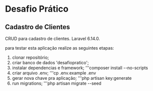 # Desafio Prático
## Cadastro de Clientes

CRUD para cadastro de clientes. Laravel 6.14.0.

para testar esta aplicação realize as seguintes etapas:

1. clonar repositório;
2. criar banco de dados 'desafiopratico';
3. instalar dependencias e framework;
      '''composer install --no-scripts
4. criar arquivo .env;
      '''cp .env.example .env
5. gerar nova chave pra aplicação;
      '''php artisan key:generate
6. run migrations;
      '''php artisan migrate --seed
